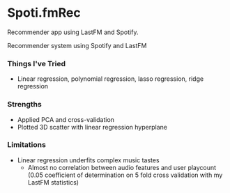 # Spoti.fmRec
Recommender app using LastFM and Spotify.

Recommender system using Spotify and LastFM

### Things I've Tried
- Linear regression, polynomial regression, lasso regression, ridge regression

### Strengths
- Applied PCA and cross-validation
- Plotted 3D scatter with linear regression hyperplane

### Limitations
- Linear regression underfits complex music tastes
  - Almost no correlation between audio features and user playcount (0.05 coefficient of determination on 5 fold cross validation with my LastFM statistics)
